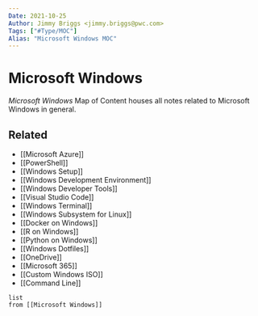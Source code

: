 ```yaml
---
Date: 2021-10-25
Author: Jimmy Briggs <jimmy.briggs@pwc.com>
Tags: ["#Type/MOC"]
Alias: "Microsoft Windows MOC"
---
```


# Microsoft Windows

*Microsoft Windows* Map of Content houses all notes related to Microsoft Windows in general.

## Related

- [[Microsoft Azure]]
- [[PowerShell]]
- [[Windows Setup]]
- [[Windows Development Environment]]
- [[Windows Developer Tools]]
- [[Visual Studio Code]]
- [[Windows Terminal]]
- [[Windows Subsystem for Linux]]
- [[Docker on Windows]]
- [[R on Windows]]
- [[Python on Windows]]
- [[Windows Dotfiles]]
- [[OneDrive]]
- [[Microsoft 365]]
- [[Custom Windows ISO]]
- [[Command Line]]

```dataview
list
from [[Microsoft Windows]]
```